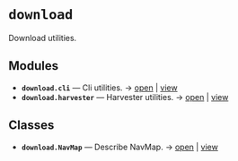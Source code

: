 # `download`

Download utilities.

<!-- START doctoc generated TOC please keep comment here to allow auto update -->
<!-- END doctoc generated TOC please keep comment here to allow auto update -->

## Modules

- **`download.cli`** — Cli utilities. → [open](vscode://file//home/paul/kgfoundry/src/download/cli.py:1:1) | [view](https://github.com/github.com/paul-heyse/blob/00d42020723b01e0bdbe530d959bc3f75350eb3f/src/download/cli.py#L1)
- **`download.harvester`** — Harvester utilities. → [open](vscode://file//home/paul/kgfoundry/src/download/harvester.py:1:1) | [view](https://github.com/github.com/paul-heyse/blob/00d42020723b01e0bdbe530d959bc3f75350eb3f/src/download/harvester.py#L1)

## Classes

- **`download.NavMap`** — Describe NavMap. → [open](vscode://file//home/paul/kgfoundry/src/kgfoundry_common/navmap_types.py:32:1) | [view](https://github.com/github.com/paul-heyse/blob/00d42020723b01e0bdbe530d959bc3f75350eb3f/src/kgfoundry_common/navmap_types.py#L32-L45)
<!-- agent:readme v1 sha:00d42020723b01e0bdbe530d959bc3f75350eb3f content:0b50249ee18c -->
